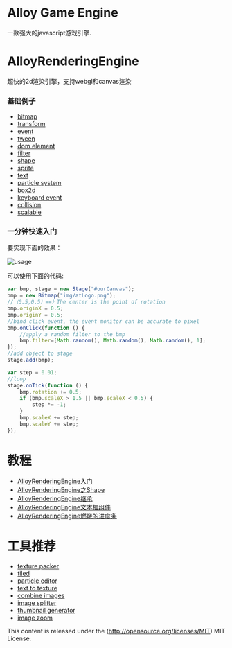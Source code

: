 Alloy Game Engine
=================

一款强大的javascript游戏引擎.

AlloyRenderingEngine
=================
超快的2d渲染引擎，支持webgl和canvas渲染

### 基础例子
* [bitmap](http://alloyteam.github.io/AlloyGameEngine/example/bitmap.html) 
* [transform](http://alloyteam.github.io/AlloyGameEngine/example/transform.html) 
* [event](http://alloyteam.github.io/AlloyGameEngine/example/event.html) 
* [tween](http://alloyteam.github.io/AlloyGameEngine/example/tween.html) 
* [dom element](http://alloyteam.github.io/AlloyGameEngine/example/domelement.html) 
* [filter](http://alloyteam.github.io/AlloyGameEngine/example/filter.html) 
* [shape](http://alloyteam.github.io/AlloyGameEngine/example/shape.html) 
* [sprite](http://alloyteam.github.io/AlloyGameEngine/example/sprite.html) 
* [text](http://alloyteam.github.io/AlloyGameEngine/example/text.html) 
* [particle system](http://alloyteam.github.io/AlloyGameEngine/example/particlesystem.html) 
* [box2d](http://alloyteam.github.io/AlloyGameEngine/example/box2d.html) 
* [keyboard event](http://alloyteam.github.io/AlloyGameEngine/example/keyboardevents.html) 
* [collision](http://alloyteam.github.io/AlloyGameEngine/example/collision.html) 
* [scalable](http://alloyteam.github.io/AlloyGameEngine/example/scalable.html)


### 一分钟快速入门
要实现下面的效果：

![usage](https://raw.githubusercontent.com/AlloyTeam/AlloyGameEngine/master/AlloyRenderingEngine/example/asset/img/usage2.gif)

可以使用下面的代码:

```javascript
var bmp, stage = new Stage("#ourCanvas");
bmp = new Bitmap("img/atLogo.png");
//（0.5,0.5）==〉The center is the point of rotation
bmp.originX = 0.5;
bmp.originY = 0.5;
//bind click event, the event monitor can be accurate to pixel
bmp.onClick(function () {
    //apply a random filter to the bmp
    bmp.filter=[Math.random(), Math.random(), Math.random(), 1];
});
//add object to stage
stage.add(bmp);

var step = 0.01;
//loop
stage.onTick(function () {
    bmp.rotation += 0.5;
    if (bmp.scaleX > 1.5 || bmp.scaleX < 0.5) {
        step *= -1;
    }
    bmp.scaleX += step;
    bmp.scaleY += step;
});
```

教程
=================
* [AlloyRenderingEngine入门](http://www.alloyteam.com/2015/04/6726/)
* [AlloyRenderingEngine之Shape](http://www.alloyteam.com/2015/04/alloyrenderingengine-zhi-shape/)
* [AlloyRenderingEngine继承](http://www.alloyteam.com/2015/04/alloyrenderingengine-ji-cheng/)
* [AlloyRenderingEngine文本框组件](http://www.alloyteam.com/2015/05/alloyrenderingengine-wen-ben-kuang-zu-jian/)
* [AlloyRenderingEngine燃烧的进度条](http://www.alloyteam.com/2015/05/alloyrenderingengine-ran-shao-di-jin-du-tiao/)

工具推荐
=================
* [texture packer](https://www.codeandweb.com/texturepacker)
* [tiled](http://www.mapeditor.org/)
* [particle editor](http://alloyteam.github.io/ParticleEditor/)
* [text to texture](http://alloyteam.github.io/AlloyRenderingEngine/example/glTxt.html)
* [combine images](http://kmdjs.github.io/combineimages/)
* [image splitter](http://kmdjs.github.io/imagesplitter/)
* [thumbnail generator](http://kmdjs.github.io/thumbnailgenerator/)
* [image zoom](http://kmdjs.github.io/zoom/)

This content is released under the (http://opensource.org/licenses/MIT) MIT License.
